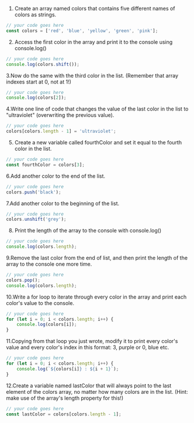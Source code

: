 1. Create an array named colors that contains five different names of colors as strings.

```js
// your code goes here
const colors = ['red', 'blue', 'yellow', 'green', 'pink'];
```

2. Access the first color in the array and print it to the console using console.log()

```js
// your code goes here
console.log(colors.shift());
```

3.Now do the same with the third color in the list. (Remember that array indexes start at 0, not at 1!)

```js
// your code goes here
console.log(colors[2]);
```

4.Write one line of code that changes the value of the last color in the list to "ultraviolet" (overwriting the previous value).

```js
// your code goes here
colors[colors.length - 1] = 'ultraviolet';
```

5. Create a new variable called fourthColor and set it equal to the fourth color in the list.

```js
// your code goes here
const fourthColor = colors[3];
```

6.Add another color to the end of the list.

```js
// your code goes here
colors.push('black');
```

7.Add another color to the beginning of the list.

```js
// your code goes here
colors.unshift('grey');
```

8. Print the length of the array to the console with console.log()

```js
// your code goes here
console.log(colors.length);
```

9.Remove the last color from the end of list, and then print the length of the array to the console one more time.

```js
// your code goes here
colors.pop();
console.log(colors.length);
```

10.Write a for loop to iterate through every color in the array and print each color's value to the console.

```js
// your code goes here
for (let i = 0; i < colors.length; i++) {
    console.log(colors[i]);
}
```

11.Copying from that loop you just wrote, modify it to print every color's value and every color's index in this format: 3, purple or 0, blue etc.

```js
// your code goes here
for (let i = 0; i < colors.length; i++) {
    console.log(`${colors[i]} : ${i + 1}`);
}
```

12.Create a variable named lastColor that will always point to the last element of the colors array, no matter how many colors are in the list. (Hint: make use of the array's length property for this!)

```js
// your code goes here
const lastColor = colors[colors.length - 1];
```